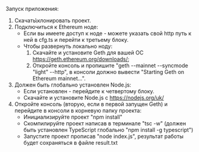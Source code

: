 Запуск приложения:
1) Скачать\клонировать проект. 
2) Подключиться к Ethereum ноде:
    - Если вы имеете доступ к ноде - можете указать свой http путь к ней в cfg.ts и перейти к третьему блоку.
    - Чтобы развернуть локально ноду: 
        1) Скачайте и установите Geth для вашей ОС https://geth.ethereum.org/downloads/;
        2) Откройте консоль и пропишите "geth --mainnet --syncmode "light" --http",
            в консоли должно вывести "Starting Geth on Ethereum mainnet...".
3) Должен быть глобально установлен Node.js:
    - Если установлен - перейдите к четвертому блоку.
    - Скачайте и установите Node.js с https://nodejs.org/uk/
4) Откройте консоль (вторую, если в первой запущен Geth) и перейдите в консоли в корневую папку проекта:
    - Инициализируйте проект "npm install"
    - Скомпилируйте проект написав в терминале "tsc -w" (должен быть установлен TypeScript глобально "npm install -g typescript")
    - Запустите проект прописав "node index.js", результат работы будет сохраняться в файле result.txt